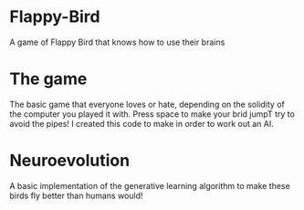 # Flappy-Bird
A game of Flappy Bird that knows how to use their brains

# The game
The basic game that everyone loves or hate, depending on the solidity of the computer you played it with. Press space to make your brid jumpT try to avoid the pipes!
I created this code to make in order to work out an AI.


# Neuroevolution
A basic implementation of the generative learning algorithm to make these birds fly better than humans would! 
